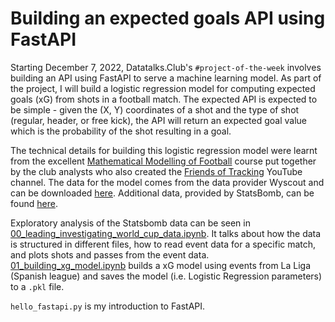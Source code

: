 # Building an expected goals API using FastAPI

Starting December 7, 2022, Datatalks.Club's `#project-of-the-week` involves building an API using FastAPI to serve a machine learning model. As part of the project, I will build a logistic regression model for computing expected goals (xG) from shots in a football match. The expected API is expected to be simple - given the (X, Y) coordinates of a shot and the type of shot (regular, header, or free kick), the API will return an expected goal value which is the probability of the shot resulting in a goal.

The technical details for building this logistic regression model were learnt from the excellent [Mathematical Modelling of Football](https://uppsala.instructure.com/courses/28112/pages/2-statistical-models-of-actions) course put together by the club analysts who also created the [Friends of Tracking](https://www.youtube.com/channel/UCUBFJYcag8j2rm_9HkrrA7w)
YouTube channel. The data for the model comes from the data provider Wyscout and can be downloaded [here](https://figshare.com/collections/Soccer_match_event_dataset/4415000/5). Additional data, provided by StatsBomb, can be found [here](https://github.com/statsbomb/open-data).

Exploratory analysis of the Statsbomb data can be seen in [00_leading_investigating_world_cup_data.ipynb](nbs/00_loading_investigating_world_cup_data.ipynb). It talks about how the data is structured in different files, how to read event data for a specific match, and plots shots and passes from the event data. [01_building_xg_model.ipynb](nbs/01_building_xg_model.ipynb) builds a xG model using events from La Liga (Spanish league) and saves the model (i.e. Logistic Regression parameters) to a `.pkl` file.

`hello_fastapi.py` is my introduction to FastAPI.